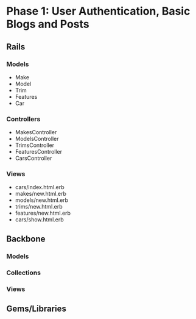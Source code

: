 # Phase 1: User Authentication, Basic Blogs and Posts

## Rails
### Models
* Make
* Model
* Trim
* Features
* Car

### Controllers
* MakesController
* ModelsController
* TrimsController
* FeaturesController
* CarsController

### Views
* cars/index.html.erb
* makes/new.html.erb
* models/new.html.erb
* trims/new.html.erb
* features/new.html.erb
* cars/show.html.erb

## Backbone
### Models

### Collections

### Views

## Gems/Libraries
